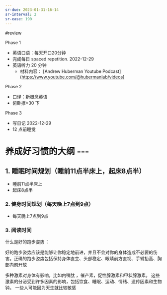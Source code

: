 ```yaml
---
sr-due: 2023-01-31-16-14
sr-interval: 2
sr-ease: 190
---
```


#review 

Phase 1
- 英语口语：每天开口20分钟
- 完成每日 spaced repetition. 2022-12-29
- 英语听力 20 分钟
	- 材料内容： [Andrew Huberman Youtube Podcast](https://www.youtube.com/@hubermanlab/videos]

Phase 2
- 口译：新概念英语
- 俯卧撑>30 下

Phase 3
- 写日记 2022-12-29
- 12 点前睡觉

# 养成好习惯的大纲 ---
## 1. 睡眠时间规划（睡前11点半床上，起床8点半）
* 睡前11点半床上
* 起床8点半
### 2. 健身时间规划（每天晚上7点到9点）
* 每天晚上7点到9点
### 3. 阅读时间 

什么是好的跑步姿势 ：

好的跑步姿势应该是能够让你稳定地前进，并且不会对你的身体造成不必要的伤害。正确的跑步姿势包括保持身体直立、头部稳定、眼睛前方直视、手臂抬高、胸部向前开放

多种激素对身体有影响，比如内啡肽 ，催产素，促性腺激素和甲状腺激素。
这些激素的分泌受到许多因素的影响，包括饮食、睡眠、运动、情绪、遗传因素和生物钟。
一些人可能因为天生就比较敏感